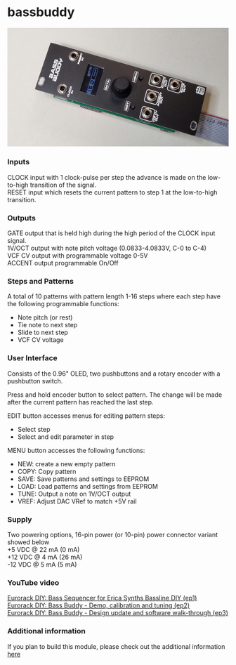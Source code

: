 # bassbuddy
![bb image](BB.jpg)

### Inputs
CLOCK input with 1 clock-pulse per step the advance is made on the low-to-high transition of the signal.  
RESET input which resets the current pattern to step 1 at the low-to-high transition.

### Outputs
GATE output that is held high during the high period of the CLOCK input signal.  
1V/OCT output with note pitch voltage (0.0833-4.0833V, C-0 to C-4)  
VCF CV output with programmable voltage 0-5V  
ACCENT output programmable On/Off  

### Steps and Patterns
A total of 10 patterns with pattern length 1-16 steps where each step have the following programmable functions:
 - Note pitch (or rest)
 - Tie note to next step
 - Slide to next step
 - VCF CV voltage

### User Interface
Consists of the 0.96" OLED, two pushbuttons and a rotary encoder with a pushbutton switch.

Press and hold encoder button to select pattern. The change will be made after the current pattern has reached the last step.

EDIT button accesses menus for editing pattern steps:
 - Select step
 - Select and edit parameter in step

MENU button accesses the following functions:
 - NEW: create a new empty pattern
 - COPY: Copy pattern
 - SAVE: Save patterns and settings to EEPROM
 - LOAD: Load patterns and settings from EEPROM
 - TUNE: Output a note on 1V/OCT output
 - VREF: Adjust DAC VRef to match +5V rail

### Supply
Two powering options, 16-pin power (or 10-pin) power connector variant showed below  
+5  VDC @ 22 mA (0 mA)  
+12 VDC @ 4 mA (26 mA)  
-12 VDC @ 5 mA (5 mA)

### YouTube video
[Eurorack DIY: Bass Sequencer for Erica Synths Bassline DIY (ep1)](https://youtu.be/X2QkwgEL9Kc)  
[Eurorack DIY: Bass Buddy - Demo, calibration and tuning (ep2)](https://youtu.be/sNX3akq5ZS8)  
[Eurorack DIY: Bass Buddy - Design update and software walk-through (ep3)](https://youtu.be/_f0KY4kPSoI)

### Additional information
If you plan to build this module, please check out the additional information [here](build/README.md)

